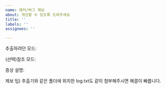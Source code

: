 ```yaml
---
name: 에러/버그 제보
about: 개선할 수 있도록 도와주세요
title: ''
labels: ''
assignees: ''

---
```


추출하려던 모드: 

(선택)참조 모드: 

증상 설명:


제보 팁) 추출기와 같은 폴더에 위치한 log.txt도 같이 첨부해주시면 해결이 빠릅니다.
